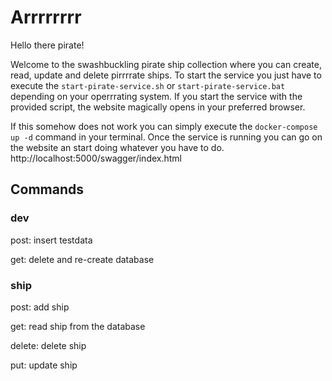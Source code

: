﻿# Arrrrrrrr
Hello there pirate!

Welcome to the swashbuckling pirate ship collection where you can create, read, update and delete pirrrrate ships.
To start the service you just have to execute the `start-pirate-service.sh` or `start-pirate-service.bat` depending on your operrrating system.
If you start the service with the provided script, the website magically opens in your preferred browser.

If this somehow does not work you can simply execute the `docker-compose up -d` command in your terminal.
Once the service is running you can go on the website an start doing whatever you have to do.
http://localhost:5000/swagger/index.html

## Commands
### dev
post: insert testdata

get: delete and re-create database

### ship
post: add ship

get: read ship from the database

delete: delete ship

put: update ship